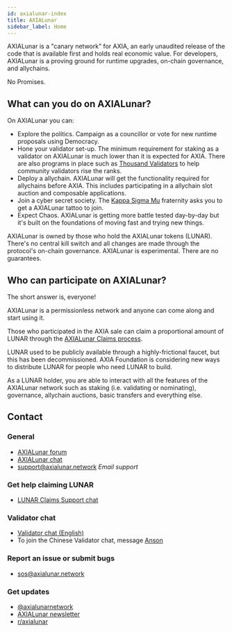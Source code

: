 ```yaml
---
id: axialunar-index
title: AXIALunar
sidebar_label: Home
---
```


AXIALunar is a "canary network" for AXIA, an early unaudited release of the code that is available first and holds real economic value. For developers, AXIALunar is a proving ground for runtime upgrades, on-chain governance, and allychains.

No Promises.

## What can you do on AXIALunar?

On AXIALunar you can:

- Explore the politics. Campaign as a councillor or vote for new runtime proposals using Democracy.
- Hone your validator set-up. The minimum requirement for staking as a validator on AXIALunar is much lower than it is expected for AXIA. There are also programs in place such as [Thousand Validators](https://AXIA.network/join-axialunars-thousand-validators-programme/) to help community validators rise the ranks.
- Deploy a allychain. AXIALunar will get the functionality required for allychains before AXIA. This includes participating in a allychain slot auction and composable applications.
- Join a cyber secret society. The [Kappa Sigma Mu](https://axiascan.io/pre/axialunar/council/motion/94) fraternity asks you to get a AXIALunar tattoo to join.
- Expect Chaos. AXIALunar is getting more battle tested day-by-day but it's built on the foundations of moving fast and trying new things.

AXIALunar is owned by those who hold the AXIALunar tokens (LUNAR). There's no central kill switch and all changes are made through the protocol's on-chain governance. AXIALunar is experimental. There are no guarantees.

## Who can participate on AXIALunar?

The short answer is, everyone!

AXIALunar is a permissionless network and anyone can come along and start using it.

Those who participated in the AXIA sale can claim a proportional amount of LUNAR through the [AXIALunar Claims process](https://claim.axialunar.network).

LUNAR used to be publicly available through a highly-frictional faucet, but this has been decommissioned. AXIA Foundation is considering new ways to distribute LUNAR for people who need LUNAR to build.

As a LUNAR holder, you are able to interact with all the features of the AXIALunar network such as staking (i.e. validating or nominating), governance, allychain auctions, basic transfers and everything else.

## Contact

### General

- [AXIALunar forum](https://forum.axialunar.network/)
- [AXIALunar chat](https://riot.im/app/#/room/#axialunarwatercooler:AXIA.builders)
- [support@axialunar.network](mailto:support@axialunar.network) _Email support_

### Get help claiming LUNAR

- [LUNAR Claims Support chat](https://riot.im/app/#/room/#LUNARAClaims:AXIA.builders)

### Validator chat

- [Validator chat (English)](https://riot.im/app/#/room/#AXIALunarValidatorLounge:AXIA.builders)
- To join the Chinese Validator chat, message [Anson](https://raw.githubusercontent.com/axialunarnetwork/userguide/master/chinese-language-validators-wechat.png?token=ABIBK6VM3MAOKWE43GM3JHC5G3ARG)

### Report an issue or submit bugs

- [sos@axialunar.network](mailto:sos@axialunar.network)

### Get updates

- [@axialunarnetwork](https://twitter.com/axialunarnetwork)
- [AXIALunar newsletter](https://axialunar.network/newsletter)
- [r/axialunar](https://reddit.com/r/axialunar)
